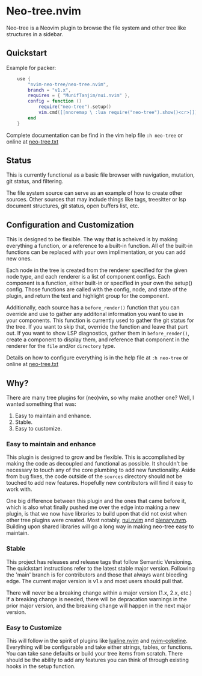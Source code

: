 # Neo-tree.nvim

Neo-tree is a Neovim plugin to browse the file system and other tree like
structures in a sidebar. 

## Quickstart

Example for packer:
```lua
    use {
        "nvim-neo-tree/neo-tree.nvim",
        branch = "v1.x",
        requires = { "MunifTanjim/nui.nvim" },
        config = function ()
            require("neo-tree").setup()
            vim.cmd([[nnoremap \ :lua require("neo-tree").show()<cr>]])
        end
    }
```

Complete documentation can be find in the vim help file `:h neo-tree` or online
at [neo-tree.txt](https://github.com/nvim-neo-tree/neo-tree.nvim/blob/main/doc/neo-tree.txt)

## Status

This is currently functional as a basic file browser with navigation, mutation,
git status, and filtering.

The file system source can serve as an example of how to create other sources.
Other sources that may include things like tags, treesitter or lsp document
structures, git status, open buffers list, etc.

## Configuration and Customization

This is designed to be flexible. The way that is acheived is by making
everything a function, or a reference to a built-in function. All of the
built-in functions can be replaced with your own implimentation, or you can 
add new ones.

Each node in the tree is created from the renderer specified for the given node
type, and each renderer is a list of component configs. Each component is a
function, either built-in or specified in your own the setup() config. Those 
functions are called with the config, node, and state of the plugin, and return
the text and highlight group for the component.

Additionally, each source has a `before_render()` function that you can override 
and use to gather any additonal information you want to use in your components.
This function is currently used to gather the git status for the tree. If you 
want to skip that, override the function and leave that part out. If you want
to show LSP diagnostics, gather them in `before_render()`, create a component
to display them, and reference that component in the renderer for the `file`
and/or `directory` type.

Details on how to configure everything is in the help file at `:h neo-tree` or
online at [neo-tree.txt](https://github.com/nvim-neo-tree/neo-tree.nvim/blob/main/doc/neo-tree.txt)


## Why?

There are many tree plugins for (neo)vim, so why make another one? Well, I
wanted something that was:

1. Easy to maintain and enhance.
2. Stable.
3. Easy to customize.

### Easy to maintain and enhance

This plugin is designed to grow and be flexible. This is accomplished by making
the code as decoupled and functional as possible. It shouldn't be necessary to
touch any of the core plumbing to add new functionality. Aside from bug fixes,
the code outside of the `sources` directory should not be touched to add new
features. Hopefully new contributors will find it easy to work with.

One big difference between this plugin and the ones that came before it, which
is also what finally pushed me over the edge into making a new plugin, is that
we now have libraries to build upon that did not exist when other tree plugins
were created. Most notably, [nui.nvim](https://github.com/MunifTanjim/nui.nvim)
and [plenary.nvm](https://github.com/nvim-lua/plenary.nvim). Building upon
shared libraries will go a long way in making neo-tree easy to maintain.

### Stable

This project has releases and release tags that follow Semantic Versioning. The
quickstart instructions refer to the latest stable major version. Following the
'main' branch is for contributors and those that always want bleeding edge. The
current major version is v1.x and most users should pull that.

There will never be a breaking change within a major version (1.x, 2.x, etc.) If
a breaking change is needed, there will be depracation warnings in the prior
major version, and the breaking change will happen in the next major version.

### Easy to Customize

This will follow in the spirit of plugins like
[lualine.nvim](https://github.com/nvim-lualine/lualine.nvim) and
[nvim-cokeline](https://github.com/noib3/nvim-cokeline). Everything will be
configurable and take either strings, tables, or functions. You can take sane
defaults or build your tree items from scratch. There should be the ability to
add any features you can think of through existing hooks in the setup function.
